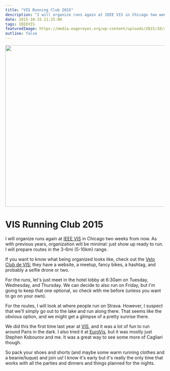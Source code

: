 ```yaml
---
title: "VIS Running Club 2015"
description: "I will organize runs again at IEEE VIS in Chicago two weeks from now. As with previous years, organization will be minimal: just show up ready to run. I will prepare routes in the 3-6mi (5-10km) range."
date: 2015-10-15 21:25:00
tags: IEEEVIS
featuredImage: https://media.eagereyes.org/wp-content/uploads/2015/10/running-teaser.jpg
outline: false
---
```


<p align="center"><img src="https://media.eagereyes.org/wp-content/uploads/2015/10/running-teaser.jpg" alt="" width="825" height="510" /></p>

# VIS Running Club 2015

I will organize runs again at <a href="http://ieeevis.org">IEEE VIS</a> in Chicago two weeks from now. As with previous years, organization will be minimal: just show up ready to run. I will prepare routes in the 3-6mi (5-10km) range.

If you want to know what being organized looks like, check out the <a href="http://www.gicentre.net/velo-club-de-vis/">Velo Club de VIS:</a> they have a website, a meetup, fancy bikes, a hashtag, and probably a selfie drone or two.

For the runs, let's just meet in the hotel lobby at 6:30am on Tuesday, Wednesday, and Thursday. We can decide to also run on Friday, but I'm going to keep that one optional, so check with me before (unless you want to go on your own).

For the routes, I will look at where people run on Strava. However, I suspect that we'll simply go out to the lake and run along there. That seems like the obvious option, and we might get a glimpse of a pretty sunrise there.

We did this the first time last year at <a href="/blog/2014/vis-2014-monday">VIS</a>, and it was a lot of fun to run around Paris in the dark. I also tried it at <a href="/blog/2015/report-eurovis-2015">EuroVis</a>, but it was mostly just Stephen Kobourov and me. It was a great way to see some more of Cagliari though.

So pack your shoes and shorts (and maybe some warm running clothes and a beanie/tuque) and join us! I know it's early but it's really the only time that works with all the parties and dinners and things planned for the nights.


<PostedBy />


